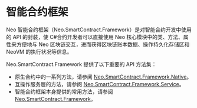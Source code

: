 # 智能合约框架 

Neo 智能合约框架（Neo.SmartContract.Framework）是对智能合约开发中使用的 API 的封装，使 C#合约开发者可以直接使用 Neo 核心模块中的类、方法、属性来方便地与 Neo 区块链交互，进而获得区块链账本数据、操作持久化存储区和 NeoVM 的执行状况等信息。

Neo.SmartContract.Framework 提供了以下重要的 API 方法集：

- 原生合约中的一系列方法，请参阅 [Neo.SmartContract.Framework.Native](../../reference/scapi/framework/native.md)。 
- 互操作服务层的方法，请参阅 [Neo.SmartContract.Framework.Service](../../reference/scapi/framework/services.md)。
- 智能合约框架本身提供的常用方法，请参阅 [Neo.SmartContract.Framework](../../reference/scapi/framework/framework.md)。

